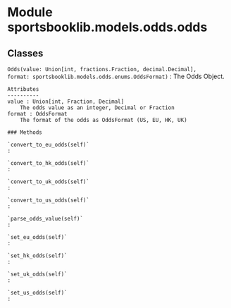 Module sportsbooklib.models.odds.odds
=====================================

Classes
-------

`Odds(value: Union[int, fractions.Fraction, decimal.Decimal], format: sportsbooklib.models.odds.enums.OddsFormat)`
:   The Odds Object.
    
    Attributes
    ----------
    value : Union[int, Fraction, Decimal]
        The odds value as an integer, Decimal or Fraction
    format : OddsFormat
        The format of the odds as OddsFormat (US, EU, HK, UK)

    ### Methods

    `convert_to_eu_odds(self)`
    :

    `convert_to_hk_odds(self)`
    :

    `convert_to_uk_odds(self)`
    :

    `convert_to_us_odds(self)`
    :

    `parse_odds_value(self)`
    :

    `set_eu_odds(self)`
    :

    `set_hk_odds(self)`
    :

    `set_uk_odds(self)`
    :

    `set_us_odds(self)`
    :